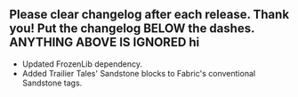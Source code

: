 Please clear changelog after each release.
Thank you!
Put the changelog BELOW the dashes. ANYTHING ABOVE IS IGNORED
hi
-----------------
- Updated FrozenLib dependency.
- Added Trailier Tales' Sandstone blocks to Fabric's conventional Sandstone tags.
